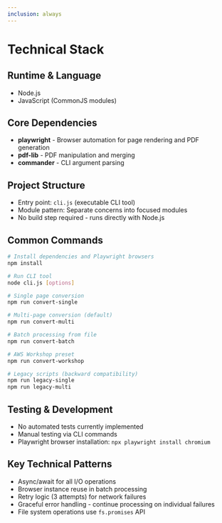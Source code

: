 ```yaml
---
inclusion: always
---
```


# Technical Stack

## Runtime & Language

- Node.js
- JavaScript (CommonJS modules)

## Core Dependencies

- **playwright** - Browser automation for page rendering and PDF generation
- **pdf-lib** - PDF manipulation and merging
- **commander** - CLI argument parsing

## Project Structure

- Entry point: `cli.js` (executable CLI tool)
- Module pattern: Separate concerns into focused modules
- No build step required - runs directly with Node.js

## Common Commands

```bash
# Install dependencies and Playwright browsers
npm install

# Run CLI tool
node cli.js [options]

# Single page conversion
npm run convert-single

# Multi-page conversion (default)
npm run convert-multi

# Batch processing from file
npm run convert-batch

# AWS Workshop preset
npm run convert-workshop

# Legacy scripts (backward compatibility)
npm run legacy-single
npm run legacy-multi
```

## Testing & Development

- No automated tests currently implemented
- Manual testing via CLI commands
- Playwright browser installation: `npx playwright install chromium`

## Key Technical Patterns

- Async/await for all I/O operations
- Browser instance reuse in batch processing
- Retry logic (3 attempts) for network failures
- Graceful error handling - continue processing on individual failures
- File system operations use `fs.promises` API
